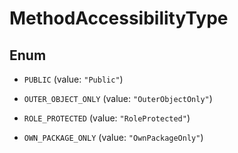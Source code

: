 

# MethodAccessibilityType

## Enum


* `PUBLIC` (value: `"Public"`)

* `OUTER_OBJECT_ONLY` (value: `"OuterObjectOnly"`)

* `ROLE_PROTECTED` (value: `"RoleProtected"`)

* `OWN_PACKAGE_ONLY` (value: `"OwnPackageOnly"`)



